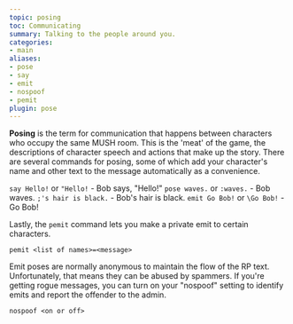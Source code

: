 ```yaml
---
topic: posing
toc: Communicating
summary: Talking to the people around you.
categories:
- main
aliases:
- pose
- say
- emit
- nospoof
- pemit
plugin: pose
---
```

**Posing** is the term for communication that happens between characters who occupy the same MUSH room.  This is the 'meat' of the game, the descriptions of character speech and actions that make up the story. There are several commands for posing, some of which add your character's name and other text to the message automatically as a convenience.

`say Hello!` or `"Hello!` - Bob says, "Hello!"
`pose waves.` or `:waves.` - Bob waves.
`;'s hair is black.` - Bob's hair is black.
`emit Go Bob!` or `\Go Bob!` - Go Bob!

Lastly, the `pemit` command lets you make a private emit to certain characters.

`pemit <list of names>=<message>`

Emit poses are normally anonymous to maintain the flow of the RP text.  Unfortunately, that means they can be abused by spammers.  If you're getting rogue messages, you can turn on your "nospoof" setting to identify emits and report the offender to the admin.

`nospoof <on or off>`
